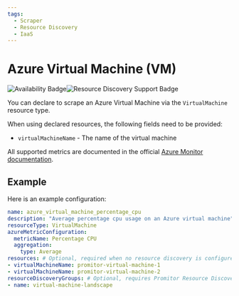 ```yaml
---
tags:
  - Scraper
  - Resource Discovery
  - IaaS
---
```


# Azure Virtual Machine (VM)

![Availability Badge](https://img.shields.io/badge/Available%20Starting-v1.0-green.svg)![Resource Discovery Support Badge](https://img.shields.io/badge/Support%20for%20Resource%20Discovery-Yes-green.svg)

You can declare to scrape an Azure Virtual Machine via the `VirtualMachine` resource
type.

When using declared resources, the following fields need to be provided:

- `virtualMachineName` - The name of the virtual machine

All supported metrics are documented in the official [Azure Monitor documentation](https://learn.microsoft.com/en-us/azure/azure-monitor/essentials/metrics-supported#microsoftcomputevirtualmachines).

## Example

Here is an example configuration:

```yaml
name: azure_virtual_machine_percentage_cpu
description: "Average percentage cpu usage on an Azure virtual machine"
resourceType: VirtualMachine
azureMetricConfiguration:
  metricName: Percentage CPU
  aggregation:
    type: Average
resources: # Optional, required when no resource discovery is configured
- virtualMachineName: promitor-virtual-machine-1
- virtualMachineName: promitor-virtual-machine-2
resourceDiscoveryGroups: # Optional, requires Promitor Resource Discovery agent (https://docs.promitor.io/latest/how-it-works#using-resource-discovery)
- name: virtual-machine-landscape
```

